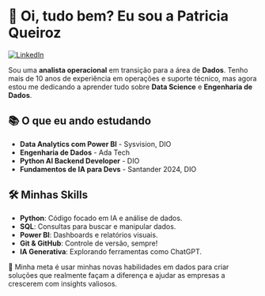 # 👋 Oi, tudo bem? Eu sou a Patricia Queiroz

[![LinkedIn](https://img.shields.io/badge/LinkedIn-0077B5?style=flat-square&logo=linkedin&logoColor=white)](https://www.linkedin.com/in/patyqueiroz)

Sou uma **analista operacional** em transição para a área de **Dados**. Tenho mais de 10 anos de experiência em operações e suporte técnico, mas agora estou me dedicando a aprender tudo sobre **Data Science** e **Engenharia de Dados**.

## 📚 O que eu ando estudando

- **Data Analytics com Power BI** - Sysvision, DIO
- **Engenharia de Dados** - Ada Tech
- **Python AI Backend Developer** - DIO
- **Fundamentos de IA para Devs** - Santander 2024, DIO

## 🛠️ Minhas Skills

- **Python**: Código focado em IA e análise de dados.
- **SQL**: Consultas para buscar e manipular dados.
- **Power BI**: Dashboards e relatórios visuais.
- **Git & GitHub**: Controle de versão, sempre!
- **IA Generativa**: Explorando ferramentas como ChatGPT.

🎯 Minha meta é usar minhas novas habilidades em dados para criar soluções que realmente façam a diferença e ajudar as empresas a crescerem com insights valiosos.
